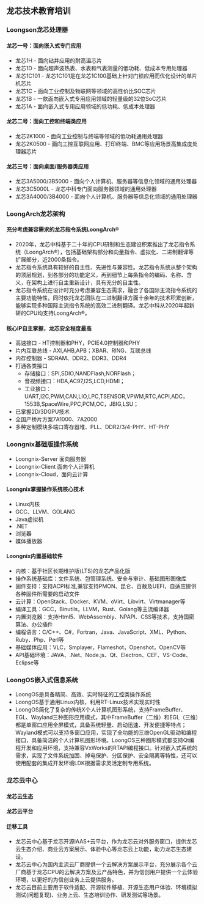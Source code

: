 ## 龙芯技术教育培训

### Loongson龙芯处理器
#### 龙芯一号：面向嵌入式专门应用
* 龙芯1H - 面向钻井应用的耐高温芯片
* 龙芯1D - 面向超声波热表、水表和气表测量的低功耗、低成本专用处理器
* 龙芯1C101 - 龙芯1C101是在龙芯1C100基础上针对门锁应用而优化设计的单片机芯片
* 龙芯1C - 面向工业控制及物联网等领域的高性价比SOC芯片
* 龙芯1B - 一款面向嵌入式专用应用领域的轻量级的32位SoC芯片
* 龙芯1A - 面向嵌入式专用应用领域的低功耗、低成本处理器

#### 龙芯二号：面向工控和终端类应用
* 龙芯2K1000 - 面向工业控制与终端等领域的低功耗通用处理器
* 龙芯2K0500 - 面向工控互联网应用、打印终端、BMC等应用场景高集成度处理器芯片

#### 龙芯三号：面向桌面/服务器类应用
* 龙芯3A5000/3B5000 - 面向个人计算机、服务器等信息化领域的通用处理器
* 龙芯3C5000L - 龙芯中科专门面向服务器领域的通用处理器
* 龙芯3A4000/3B4000 - 面向个人计算机、服务器等信息化领域的通用处理器

### LoongArch龙芯架构
#### 充分考虑兼容需求的龙芯指令系统LoongArch®
* 2020年，龙芯中科基于二十年的CPU研制和生态建设积累推出了龙芯指令系统（LoongArch®），包括基础架构部分和向量指令、虚拟化、二进制翻译等扩展部分，近2000条指令。
* 龙芯指令系统具有较好的自主性、先进性与兼容性。龙芯指令系统从整个架构的顶层规划，到各部分的功能定义，再到细节上每条指令的编码、名称、含义，在架构上进行自主重新设计，具有充分的自主性。
* 龙芯指令系统在设计时充分考虑兼容生态需求，融合了各国际主流指令系统的主要功能特性，同时依托龙芯团队在二进制翻译方面十余年的技术积累创新，能够实现多种国际主流指令系统的高效二进制翻译。龙芯中科从2020年起新研的CPU均支持LoongArch®。

#### 核心IP自主掌握，龙芯安全程度最高
* 高速接口 - HT控制器和PHY，PCIE4.0控制器和PHY
* 片内互联总线 - AXI,AHB,APB；XBAR、RING、互联总线
* 内存控制器 - SDRAM、DDR2、DDR3、DDR4
* 打通各类接口
  - 存储接口：SPI,SDIO,NANDFlash,NORFlash；
  - 音视频接口：HDA,AC97,I2S,LCD,HDMI；
  - 工业接口：UART,I2C,PWM,CAN,LIO,LPC,TSENSOR,VPWM,RTC,ACPI,ADC，1553B,SpaceWire,PPC,PCM,OC，JBIG,LSU；
* 已掌握2D/3DGPU技术
* 全国产桥片方案7A1000、7A2000
* 多种定制模块多端口寄存器堆、PLL、DDR2/3/4-PHY、HT-PHY

### Loongnix基础版操作系统 
* Loongnix-Server 面向服务器
* Loongnix-Client 面向个人计算机
* Loongnix-Cloud，面向云计算

#### Loongnix掌握操作系统核心技术
* Linux内核
* GCC、LLVM、GOLANG
* Java虚拟机
* .NET
* 浏览器
* 媒体播放器

#### Loongnix内置基础软件
* 内核：基于社区长期维护版(LTS)的龙芯产品化版
* 操作系统基础库：文件系统、包管理系统、安全与审计、基础图形图像库
* 固件支持：支持ACPI标准,兼容支持PMON、昆仑、百敖及UEFI，自适应提供各种固件所需要的启动文件
* 云计算：OpenStack、Docker、KVM、oVirt、Libvirt、Virtmanager等
* 编译工具：GCC，Binutils，LLVM，Rust、Golang等主流编译器
* 内置浏览器：支持Html5、WebAssembly、NPAPI、CSS等技术，支持国密算法、办公插件
* 编程语言：C/C++、C#，Fortran，Java、JavaScript、XML、Python、Ruby、Php、Perl等
* 基础媒体应用：VLC，Smplayer，Flameshot，Openshot，OpenCV等
* API基础环境：JAVA、.Net、Node.js、Qt、Electron、CEF、VS-Code、Eclipse等

### LoongOS嵌入式信息系统
* LoongOS是具备精简、高效、实时特征的工控类操作系统
* LoongOS基于通用Linux内核，利用RT-Linux技术实现实时性
* LoongOS简化了复杂的传统X个人计算机图形系统，支持FrameBuffer、EGL、Wayland三种图形应用模式，其中FrameBuffer（二维）和EGL（三维）都是单窗口应用全屏模式，具备系统轻量、启动迅速、开发便捷等特点；Wayland模式可以支持多窗口应用，实现了全功能的三维OpenGL驱动和编程接口，具备简洁的个人计算机图形环境。LoongOS三种图形模式都支持Qt编程开发和应用环境，支持兼容VxWorks的RTAPI编程接口。针对嵌入式系统的需求，实现了文件系统加固、掉电保护、分区保护、安全隔离等特性，还可以使用配套的集成开发环境LDK根据需求灵活定制专用系统。

### 龙芯云中心

#### 龙芯云生态
#### 龙芯云平台
#### 迁移工具

* 龙芯云中心基于龙芯开源IAAS+云平台，作为龙芯云对外服务窗口，提供龙芯云生态介绍、商业云方案展示、体验中心等龙芯云上功能，助力龙芯生态建设。
* 龙芯云中心为国内主流云厂商提供一个云解决方案展示平台，充分展示各个云厂商基于龙芯CPU的云解决方案及云产品特色，并为信创用户提供一个云体验环境，以更好的为信创业务上云提供服务。
* 龙芯云目前主要用于软件适配、开源软件移植、开源生态用户体验、环境模拟测试(问题复现)、业务上云、生态培训协作、研发测试等场景。
